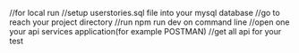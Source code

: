 //for local run
//setup userstories.sql file into your mysql database
//go to reach your project directory
//run npm run dev on command line
//open one your api services application(for example POSTMAN)
//get all api for your test

